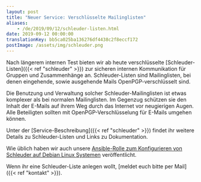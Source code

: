 ```yaml
---
layout: post
title: "Neuer Service: Verschlüsselte Mailinglisten"
aliases:
    - /de/2019/09/12/schleuder-listen.html
date: 2019-09-12 00:00:00
translationKey: bb5ca025ba136276df4438c2f8eccf172
postImage: /assets/img/schleuder.png
---
```

Nach längerem internen Test bieten wir ab heute verschlüsselte [Schleuder-Listen]({{< ref "schleuder" >}}) 
zur sicheren internen Kommunikation für Gruppen und Zusammenhänge an. Schleuder-Listen sind Mailinglisten, bei denen 
eingehende, sowie ausgehende Mails OpenPGP-verschlüsselt sind.

Die Benutzung und Verwaltung solcher Schleuder-Mailinglisten ist etwas komplexer als bei normalen Mailinglisten. Im 
Gegenzug schützen sie den Inhalt der E-Mails auf ihrem Weg durch das Internet vor neugierigen Augen. Alle Beteiligten 
sollten mit OpenPGP-Verschlüsselung für E-Mails umgehen können.

Unter der [Service-Beschreibung]({{< ref "schleuder" >}}) findet ihr weitere Details zu Schleuder-Listen und Links zu 
Dokumentation.

Wie üblich haben wir auch unsere 
[Ansible-Rolle zum Konfigurieren von Schleuder auf Debian Linux Systemen](https://github.com/systemli/ansible-role-schleuder) 
veröffentlicht.

Wenn ihr eine Schleuder-Liste anlegen wollt, [meldet euch bitte per Mail]({{< ref "kontakt" >}}).
